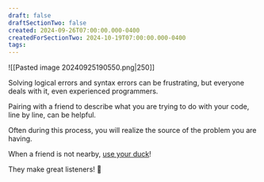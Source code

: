 ```yaml
---
draft: false
draftSectionTwo: false
created: 2024-09-26T07:00:00.000-0400
createdForSectionTwo: 2024-10-19T07:00:00.000-0400
tags: 
---
```


![[Pasted image 20240925190550.png|250]]

Solving logical errors and syntax errors can be frustrating, but everyone deals with it, even experienced programmers.

Pairing with a friend to describe what you are trying to do with your code, line by line, can be helpful.

Often during this process, you will realize the source of the problem you are having.

When a friend is not nearby, [use your duck](https://rubberduckdebugging.com)!

They make great listeners!  🦆